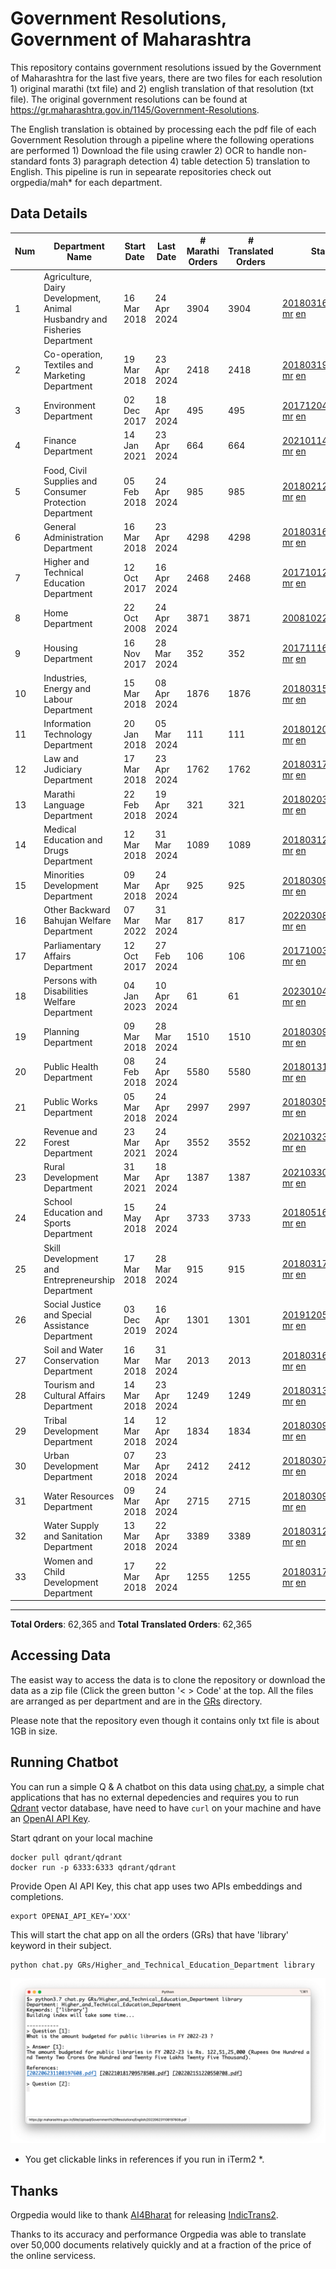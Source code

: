# Government Resolutions, Government of Maharashtra

This repository contains government resolutions issued by the Government of Maharashtra for the last five years, there are two files for each resolution 1) original marathi (txt file) and 2) english translation of that resolution (txt file). The original government resolutions can be found at https://gr.maharashtra.gov.in/1145/Government-Resolutions.

The English translation is obtained by processing each the pdf file of each Government Resolution through a pipeline where the following operations are performed 1) Download the file using crawler 2) OCR to handle non-standard fonts 3) paragraph detection 4) table  detection 5) translation to English. This pipeline is run in sepearate repositories check out orgpedia/mah* for each department.


## Data Details

| Num | Department Name | Start Date | Last Date | # Marathi Orders | # Translated Orders | Starting Order | Last Order |
| --- | --------------- | ---------- | --------- | ---------------- | ------------------- | -------------- | ---------- |
| 1 | Agriculture, Dairy Development, Animal Husbandry and Fisheries Department | 16 Mar 2018 | 24 Apr 2024 | 3904 | 3904 | [201803161624182101.pdf](https://gr.maharashtra.gov.in/Site/Upload/Government%20Resolutions/English/201803161624182101.pdf) [mr](GRs/Agriculture,_Dairy_Development,_Animal_Husbandry_and_Fisheries_Department/201803161624182101.pdf.mr.txt) [en](GRs/Agriculture,_Dairy_Development,_Animal_Husbandry_and_Fisheries_Department/201803161624182101.pdf.en.txt) | [202404241247013401.pdf](https://gr.maharashtra.gov.in/Site/Upload/Government%20Resolutions/English/202404241247013401.pdf) [mr](GRs/Agriculture,_Dairy_Development,_Animal_Husbandry_and_Fisheries_Department/202404241247013401.pdf.mr.txt) [en](GRs/Agriculture,_Dairy_Development,_Animal_Husbandry_and_Fisheries_Department/202404241247013401.pdf.en.txt) |
| 2 | Co-operation, Textiles and Marketing Department | 19 Mar 2018 | 23 Apr 2024 | 2418 | 2418 | [201803191257576702.pdf](https://gr.maharashtra.gov.in/Site/Upload/Government%20Resolutions/English/201803191257576702.pdf) [mr](GRs/Co-operation,_Textiles_and_Marketing_Department/201803191257576702.pdf.mr.txt) [en](GRs/Co-operation,_Textiles_and_Marketing_Department/201803191257576702.pdf.en.txt) | [202404231803523502.pdf](https://gr.maharashtra.gov.in/Site/Upload/Government%20Resolutions/English/202404231803523502.pdf) [mr](GRs/Co-operation,_Textiles_and_Marketing_Department/202404231803523502.pdf.mr.txt) [en](GRs/Co-operation,_Textiles_and_Marketing_Department/202404231803523502.pdf.en.txt) |
| 3 | Environment Department | 02 Dec 2017 | 18 Apr 2024 | 495 | 495 | [201712041147216904.pdf](https://gr.maharashtra.gov.in/Site/Upload/Government%20Resolutions/English/201712041147216904.pdf) [mr](GRs/Environment_Department/201712041147216904.pdf.mr.txt) [en](GRs/Environment_Department/201712041147216904.pdf.en.txt) | [202404181458234804.pdf](https://gr.maharashtra.gov.in/Site/Upload/Government%20Resolutions/English/202404181458234804.pdf) [mr](GRs/Environment_Department/202404181458234804.pdf.mr.txt) [en](GRs/Environment_Department/202404181458234804.pdf.en.txt) |
| 4 | Finance Department | 14 Jan 2021 | 23 Apr 2024 | 664 | 664 | [202101141237329905.pdf](https://gr.maharashtra.gov.in/Site/Upload/Government%20Resolutions/English/202101141237329905.pdf) [mr](GRs/Finance_Department/202101141237329905.pdf.mr.txt) [en](GRs/Finance_Department/202101141237329905.pdf.en.txt) | [202404231207138505.pdf](https://gr.maharashtra.gov.in/Site/Upload/Government%20Resolutions/English/202404231207138505.pdf) [mr](GRs/Finance_Department/202404231207138505.pdf.mr.txt) [en](GRs/Finance_Department/202404231207138505.pdf.en.txt) |
| 5 | Food, Civil Supplies and Consumer Protection Department | 05 Feb 2018 | 24 Apr 2024 | 985 | 985 | [201802121244545806.pdf](https://gr.maharashtra.gov.in/Site/Upload/Government%20Resolutions/English/201802121244545806.pdf) [mr](GRs/Food,_Civil_Supplies_and_Consumer_Protection_Department/201802121244545806.pdf.mr.txt) [en](GRs/Food,_Civil_Supplies_and_Consumer_Protection_Department/201802121244545806.pdf.en.txt) | [202404241535049106.pdf](https://gr.maharashtra.gov.in/Site/Upload/Government%20Resolutions/English/202404241535049106..........pdf) [mr](GRs/Food,_Civil_Supplies_and_Consumer_Protection_Department/202404241535049106.pdf.mr.txt) [en](GRs/Food,_Civil_Supplies_and_Consumer_Protection_Department/202404241535049106.pdf.en.txt) |
| 6 | General Administration Department | 16 Mar 2018 | 23 Apr 2024 | 4298 | 4298 | [201803161224022707.pdf](https://gr.maharashtra.gov.in/Site/Upload/Government%20Resolutions/English/201803161224022707.pdf) [mr](GRs/General_Administration_Department/201803161224022707.pdf.mr.txt) [en](GRs/General_Administration_Department/201803161224022707.pdf.en.txt) | [202404231640453507.pdf](https://gr.maharashtra.gov.in/Site/Upload/Government%20Resolutions/English/202404231640453507.pdf) [mr](GRs/General_Administration_Department/202404231640453507.pdf.mr.txt) [en](GRs/General_Administration_Department/202404231640453507.pdf.en.txt) |
| 7 | Higher and Technical Education Department | 12 Oct 2017 | 16 Apr 2024 | 2468 | 2468 | [201710121514029708.pdf](https://gr.maharashtra.gov.in/Site/Upload/Government%20Resolutions/English/201710121514029708.pdf) [mr](GRs/Higher_and_Technical_Education_Department/201710121514029708.pdf.mr.txt) [en](GRs/Higher_and_Technical_Education_Department/201710121514029708.pdf.en.txt) | [202404161255130808.pdf](https://gr.maharashtra.gov.in/Site/Upload/Government%20Resolutions/English/202404161255130808.pdf) [mr](GRs/Higher_and_Technical_Education_Department/202404161255130808.pdf.mr.txt) [en](GRs/Higher_and_Technical_Education_Department/202404161255130808.pdf.en.txt) |
| 8 | Home Department | 22 Oct 2008 | 24 Apr 2024 | 3871 | 3871 | [20081022.pdf](https://gr.maharashtra.gov.in/Site/Upload/Government%20Resolutions/English/20081022.pdf) [mr](GRs/Home_Department/20081022.pdf.mr.txt) [en](GRs/Home_Department/20081022.pdf.en.txt) | [202404241524097529.pdf](https://gr.maharashtra.gov.in/Site/Upload/Government%20Resolutions/English/202404241524097529.pdf) [mr](GRs/Home_Department/202404241524097529.pdf.mr.txt) [en](GRs/Home_Department/202404241524097529.pdf.en.txt) |
| 9 | Housing Department | 16 Nov 2017 | 28 Mar 2024 | 352 | 352 | [201711161447076609.pdf](https://gr.maharashtra.gov.in/Site/Upload/Government%20Resolutions/English/201711161447076609.pdf) [mr](GRs/Housing_Department/201711161447076609.pdf.mr.txt) [en](GRs/Housing_Department/201711161447076609.pdf.en.txt) | [202403281255554909.pdf](https://gr.maharashtra.gov.in/Site/Upload/Government%20Resolutions/English/202403281255554909.pdf) [mr](GRs/Housing_Department/202403281255554909.pdf.mr.txt) [en](GRs/Housing_Department/202403281255554909.pdf.en.txt) |
| 10 | Industries, Energy and Labour Department | 15 Mar 2018 | 08 Apr 2024 | 1876 | 1876 | [201803151204055010.pdf](https://gr.maharashtra.gov.in/Site/Upload/Government%20Resolutions/English/201803151204055010.pdf) [mr](GRs/Industries,_Energy_and_Labour_Department/201803151204055010.pdf.mr.txt) [en](GRs/Industries,_Energy_and_Labour_Department/201803151204055010.pdf.en.txt) | [202404081506368810.pdf](https://gr.maharashtra.gov.in/Site/Upload/Government%20Resolutions/English/202404081506368810.pdf) [mr](GRs/Industries,_Energy_and_Labour_Department/202404081506368810.pdf.mr.txt) [en](GRs/Industries,_Energy_and_Labour_Department/202404081506368810.pdf.en.txt) |
| 11 | Information Technology Department | 20 Jan 2018 | 05 Mar 2024 | 111 | 111 | [201801201843024511.pdf](https://gr.maharashtra.gov.in/Site/Upload/Government%20Resolutions/English/201801201843024511.pdf) [mr](GRs/Information_Technology_Department/201801201843024511.pdf.mr.txt) [en](GRs/Information_Technology_Department/201801201843024511.pdf.en.txt) | [202403051249430211.pdf](https://gr.maharashtra.gov.in/Site/Upload/Government%20Resolutions/English/202403051249430211.pdf) [mr](GRs/Information_Technology_Department/202403051249430211.pdf.mr.txt) [en](GRs/Information_Technology_Department/202403051249430211.pdf.en.txt) |
| 12 | Law and Judiciary Department | 17 Mar 2018 | 23 Apr 2024 | 1762 | 1762 | [201803171129290212.pdf](https://gr.maharashtra.gov.in/Site/Upload/Government%20Resolutions/English/201803171129290212.pdf) [mr](GRs/Law_and_Judiciary_Department/201803171129290212.pdf.mr.txt) [en](GRs/Law_and_Judiciary_Department/201803171129290212.pdf.en.txt) | [202404231450483012.pdf](https://gr.maharashtra.gov.in/Site/Upload/Government%20Resolutions/English/202404231450483012.pdf) [mr](GRs/Law_and_Judiciary_Department/202404231450483012.pdf.mr.txt) [en](GRs/Law_and_Judiciary_Department/202404231450483012.pdf.en.txt) |
| 13 | Marathi Language Department | 22 Feb 2018 | 19 Apr 2024 | 321 | 321 | [201802031549154233.pdf](https://gr.maharashtra.gov.in/Site/Upload/Government%20Resolutions/English/201802031549154233.pdf) [mr](GRs/Marathi_Language_Department/201802031549154233.pdf.mr.txt) [en](GRs/Marathi_Language_Department/201802031549154233.pdf.en.txt) | [202404191657323233.pdf](https://gr.maharashtra.gov.in/Site/Upload/Government%20Resolutions/English/202404191657323233.pdf) [mr](GRs/Marathi_Language_Department/202404191657323233.pdf.mr.txt) [en](GRs/Marathi_Language_Department/202404191657323233.pdf.en.txt) |
| 14 | Medical Education and Drugs Department | 12 Mar 2018 | 31 Mar 2024 | 1089 | 1089 | [201803121137094813.pdf](https://gr.maharashtra.gov.in/Site/Upload/Government%20Resolutions/English/201803121137094813.pdf) [mr](GRs/Medical_Education_and_Drugs_Department/201803121137094813.pdf.mr.txt) [en](GRs/Medical_Education_and_Drugs_Department/201803121137094813.pdf.en.txt) | [202403311912520713.pdf](https://gr.maharashtra.gov.in/Site/Upload/Government%20Resolutions/English/202403311912520713.pdf) [mr](GRs/Medical_Education_and_Drugs_Department/202403311912520713.pdf.mr.txt) [en](GRs/Medical_Education_and_Drugs_Department/202403311912520713.pdf.en.txt) |
| 15 | Minorities Development Department | 09 Mar 2018 | 24 Apr 2024 | 925 | 925 | [201803091218355314.pdf](https://gr.maharashtra.gov.in/Site/Upload/Government%20Resolutions/English/201803091218355314.pdf) [mr](GRs/Minorities_Development_Department/201803091218355314.pdf.mr.txt) [en](GRs/Minorities_Development_Department/201803091218355314.pdf.en.txt) | [202404241322149614.pdf](https://gr.maharashtra.gov.in/Site/Upload/Government%20Resolutions/English/202404241322149614.pdf) [mr](GRs/Minorities_Development_Department/202404241322149614.pdf.mr.txt) [en](GRs/Minorities_Development_Department/202404241322149614.pdf.en.txt) |
| 16 | Other Backward Bahujan Welfare Department | 07 Mar 2022 | 31 Mar 2024 | 817 | 817 | [202203081752439334.pdf](https://gr.maharashtra.gov.in/Site/Upload/Government%20Resolutions/English/202203081752439334.pdf) [mr](GRs/Other_Backward_Bahujan_Welfare_Department/202203081752439334.pdf.mr.txt) [en](GRs/Other_Backward_Bahujan_Welfare_Department/202203081752439334.pdf.en.txt) | [202404021242002234.pdf](https://gr.maharashtra.gov.in/Site/Upload/Government%20Resolutions/English/202404021242002234.pdf) [mr](GRs/Other_Backward_Bahujan_Welfare_Department/202404021242002234.pdf.mr.txt) [en](GRs/Other_Backward_Bahujan_Welfare_Department/202404021242002234.pdf.en.txt) |
| 17 | Parliamentary Affairs Department | 12 Oct 2017 | 27 Feb 2024 | 106 | 106 | [201710031642378615.pdf](https://gr.maharashtra.gov.in/Site/Upload/Government%20Resolutions/English/201710031642378615.pdf) [mr](GRs/Parliamentary_Affairs_Department/201710031642378615.pdf.mr.txt) [en](GRs/Parliamentary_Affairs_Department/201710031642378615.pdf.en.txt) | [202402271500283915.pdf](https://gr.maharashtra.gov.in/Site/Upload/Government%20Resolutions/English/202402271500283915.pdf) [mr](GRs/Parliamentary_Affairs_Department/202402271500283915.pdf.mr.txt) [en](GRs/Parliamentary_Affairs_Department/202402271500283915.pdf.en.txt) |
| 18 | Persons with Disabilities Welfare Department | 04 Jan 2023 | 10 Apr 2024 | 61 | 61 | [202301041906309635.pdf](https://gr.maharashtra.gov.in/Site/Upload/Government%20Resolutions/English/202301041906309635.pdf) [mr](GRs/Persons_with_Disabilities_Welfare_Department/202301041906309635.pdf.mr.txt) [en](GRs/Persons_with_Disabilities_Welfare_Department/202301041906309635.pdf.en.txt) | [202404101258220535.pdf](https://gr.maharashtra.gov.in/Site/Upload/Government%20Resolutions/English/202404101258220535.pdf) [mr](GRs/Persons_with_Disabilities_Welfare_Department/202404101258220535.pdf.mr.txt) [en](GRs/Persons_with_Disabilities_Welfare_Department/202404101258220535.pdf.en.txt) |
| 19 | Planning Department | 09 Mar 2018 | 28 Mar 2024 | 1510 | 1510 | [201803091441032716.pdf](https://gr.maharashtra.gov.in/Site/Upload/Government%20Resolutions/English/201803091441032716.pdf) [mr](GRs/Planning_Department/201803091441032716.pdf.mr.txt) [en](GRs/Planning_Department/201803091441032716.pdf.en.txt) | [202403281801217116.pdf](https://gr.maharashtra.gov.in/Site/Upload/Government%20Resolutions/English/202403281801217116.pdf) [mr](GRs/Planning_Department/202403281801217116.pdf.mr.txt) [en](GRs/Planning_Department/202403281801217116.pdf.en.txt) |
| 20 | Public Health Department | 08 Feb 2018 | 24 Apr 2024 | 5580 | 5580 | [201801311722275417.pdf](https://gr.maharashtra.gov.in/Site/Upload/Government%20Resolutions/English/201801311722275417.pdf) [mr](GRs/Public_Health_Department/201801311722275417.pdf.mr.txt) [en](GRs/Public_Health_Department/201801311722275417.pdf.en.txt) | [202404241126299717.pdf](https://gr.maharashtra.gov.in/Site/Upload/Government%20Resolutions/English/202404241126299717.pdf) [mr](GRs/Public_Health_Department/202404241126299717.pdf.mr.txt) [en](GRs/Public_Health_Department/202404241126299717.pdf.en.txt) |
| 21 | Public Works Department | 05 Mar 2018 | 24 Apr 2024 | 2997 | 2997 | [201803051515468118.pdf](https://gr.maharashtra.gov.in/Site/Upload/Government%20Resolutions/English/201803051515468118.pdf) [mr](GRs/Public_Works_Department/201803051515468118.pdf.mr.txt) [en](GRs/Public_Works_Department/201803051515468118.pdf.en.txt) | [202404241654092218.pdf](https://gr.maharashtra.gov.in/Site/Upload/Government%20Resolutions/English/202404241654092218.pdf) [mr](GRs/Public_Works_Department/202404241654092218.pdf.mr.txt) [en](GRs/Public_Works_Department/202404241654092218.pdf.en.txt) |
| 22 | Revenue and Forest Department | 23 Mar 2021 | 24 Apr 2024 | 3552 | 3552 | [202103231328393119.pdf](https://gr.maharashtra.gov.in/Site/Upload/Government%20Resolutions/English/202103231328393119.pdf) [mr](GRs/Revenue_and_Forest_Department/202103231328393119.pdf.mr.txt) [en](GRs/Revenue_and_Forest_Department/202103231328393119.pdf.en.txt) | [202404241645475519.pdf](https://gr.maharashtra.gov.in/Site/Upload/Government%20Resolutions/English/202404241645475519.pdf) [mr](GRs/Revenue_and_Forest_Department/202404241645475519.pdf.mr.txt) [en](GRs/Revenue_and_Forest_Department/202404241645475519.pdf.en.txt) |
| 23 | Rural Development Department | 31 Mar 2021 | 18 Apr 2024 | 1387 | 1387 | [202103301021181120.pdf](https://gr.maharashtra.gov.in/Site/Upload/Government%20Resolutions/English/202103301021181120.pdf) [mr](GRs/Rural_Development_Department/202103301021181120.pdf.mr.txt) [en](GRs/Rural_Development_Department/202103301021181120.pdf.en.txt) | [202404101623294620.pdf](https://gr.maharashtra.gov.in/Site/Upload/Government%20Resolutions/English/202404101623294620.pdf) [mr](GRs/Rural_Development_Department/202404101623294620.pdf.mr.txt) [en](GRs/Rural_Development_Department/202404101623294620.pdf.en.txt) |
| 24 | School Education and Sports Department | 15 May 2018 | 24 Apr 2024 | 3733 | 3733 | [201805161114241221.pdf](https://gr.maharashtra.gov.in/Site/Upload/Government%20Resolutions/English/201805161114241221.pdf) [mr](GRs/School_Education_and_Sports_Department/201805161114241221.pdf.mr.txt) [en](GRs/School_Education_and_Sports_Department/201805161114241221.pdf.en.txt) | [202404241553525421.pdf](https://gr.maharashtra.gov.in/Site/Upload/Government%20Resolutions/English/202404241553525421.pdf) [mr](GRs/School_Education_and_Sports_Department/202404241553525421.pdf.mr.txt) [en](GRs/School_Education_and_Sports_Department/202404241553525421.pdf.en.txt) |
| 25 | Skill Development and Entrepreneurship Department | 17 Mar 2018 | 28 Mar 2024 | 915 | 915 | [201803171322099003.pdf](https://gr.maharashtra.gov.in/Site/Upload/Government%20Resolutions/English/201803171322099003.pdf) [mr](GRs/Skill_Development_and_Entrepreneurship_Department/201803171322099003.pdf.mr.txt) [en](GRs/Skill_Development_and_Entrepreneurship_Department/201803171322099003.pdf.en.txt) | [202403281217542303.pdf](https://gr.maharashtra.gov.in/Site/Upload/Government%20Resolutions/English/202403281217542303.pdf) [mr](GRs/Skill_Development_and_Entrepreneurship_Department/202403281217542303.pdf.mr.txt) [en](GRs/Skill_Development_and_Entrepreneurship_Department/202403281217542303.pdf.en.txt) |
| 26 | Social Justice and Special Assistance Department | 03 Dec 2019 | 16 Apr 2024 | 1301 | 1301 | [201912051107011622.pdf](https://gr.maharashtra.gov.in/Site/Upload/Government%20Resolutions/English/201912051107011622.pdf) [mr](GRs/Social_Justice_and_Special_Assistance_Department/201912051107011622.pdf.mr.txt) [en](GRs/Social_Justice_and_Special_Assistance_Department/201912051107011622.pdf.en.txt) | [202404161419000822.pdf](https://gr.maharashtra.gov.in/Site/Upload/Government%20Resolutions/English/202404161419000822.pdf) [mr](GRs/Social_Justice_and_Special_Assistance_Department/202404161419000822.pdf.mr.txt) [en](GRs/Social_Justice_and_Special_Assistance_Department/202404161419000822.pdf.en.txt) |
| 27 | Soil and Water Conservation Department | 16 Mar 2018 | 31 Mar 2024 | 2013 | 2013 | [201803161247582426.pdf](https://gr.maharashtra.gov.in/Site/Upload/Government%20Resolutions/English/201803161247582426.pdf) [mr](GRs/Soil_and_Water_Conservation_Department/201803161247582426.pdf.mr.txt) [en](GRs/Soil_and_Water_Conservation_Department/201803161247582426.pdf.en.txt) | [202403311637210026.pdf](https://gr.maharashtra.gov.in/Site/Upload/Government%20Resolutions/English/202403311637210026.....pdf) [mr](GRs/Soil_and_Water_Conservation_Department/202403311637210026.pdf.mr.txt) [en](GRs/Soil_and_Water_Conservation_Department/202403311637210026.pdf.en.txt) |
| 28 | Tourism and Cultural Affairs Department | 14 Mar 2018 | 23 Apr 2024 | 1249 | 1249 | [201803131542054523.pdf](https://gr.maharashtra.gov.in/Site/Upload/Government%20Resolutions/English/201803131542054523.pdf) [mr](GRs/Tourism_and_Cultural_Affairs_Department/201803131542054523.pdf.mr.txt) [en](GRs/Tourism_and_Cultural_Affairs_Department/201803131542054523.pdf.en.txt) | [202404231115026723.pdf](https://gr.maharashtra.gov.in/Site/Upload/Government%20Resolutions/English/202404231115026723.pdf) [mr](GRs/Tourism_and_Cultural_Affairs_Department/202404231115026723.pdf.mr.txt) [en](GRs/Tourism_and_Cultural_Affairs_Department/202404231115026723.pdf.en.txt) |
| 29 | Tribal Development Department | 14 Mar 2018 | 12 Apr 2024 | 1834 | 1834 | [201803091105184924.pdf](https://gr.maharashtra.gov.in/Site/Upload/Government%20Resolutions/English/201803091105184924.pdf) [mr](GRs/Tribal_Development_Department/201803091105184924.pdf.mr.txt) [en](GRs/Tribal_Development_Department/201803091105184924.pdf.en.txt) | [202404051752162224.pdf](https://gr.maharashtra.gov.in/Site/Upload/Government%20Resolutions/English/202404051752162224.pdf) [mr](GRs/Tribal_Development_Department/202404051752162224.pdf.mr.txt) [en](GRs/Tribal_Development_Department/202404051752162224.pdf.en.txt) |
| 30 | Urban Development Department | 07 Mar 2018 | 23 Apr 2024 | 2412 | 2412 | [201803071203178325.pdf](https://gr.maharashtra.gov.in/Site/Upload/Government%20Resolutions/English/201803071203178325.pdf) [mr](GRs/Urban_Development_Department/201803071203178325.pdf.mr.txt) [en](GRs/Urban_Development_Department/201803071203178325.pdf.en.txt) | [202404231442080425.pdf](https://gr.maharashtra.gov.in/Site/Upload/Government%20Resolutions/English/202404231442080425.pdf) [mr](GRs/Urban_Development_Department/202404231442080425.pdf.mr.txt) [en](GRs/Urban_Development_Department/202404231442080425.pdf.en.txt) |
| 31 | Water Resources Department | 09 Mar 2018 | 24 Apr 2024 | 2715 | 2715 | [201803091034435527.pdf](https://gr.maharashtra.gov.in/Site/Upload/Government%20Resolutions/English/201803091034435527.pdf) [mr](GRs/Water_Resources_Department/201803091034435527.pdf.mr.txt) [en](GRs/Water_Resources_Department/201803091034435527.pdf.en.txt) | [202404241511578427.pdf](https://gr.maharashtra.gov.in/Site/Upload/Government%20Resolutions/English/202404241511578427.pdf) [mr](GRs/Water_Resources_Department/202404241511578427.pdf.mr.txt) [en](GRs/Water_Resources_Department/202404241511578427.pdf.en.txt) |
| 32 | Water Supply and Sanitation Department | 13 Mar 2018 | 22 Apr 2024 | 3389 | 3389 | [201803121414108428.pdf](https://gr.maharashtra.gov.in/Site/Upload/Government%20Resolutions/English/201803121414108428.pdf) [mr](GRs/Water_Supply_and_Sanitation_Department/201803121414108428.pdf.mr.txt) [en](GRs/Water_Supply_and_Sanitation_Department/201803121414108428.pdf.en.txt) | [202404221115031528.pdf](https://gr.maharashtra.gov.in/Site/Upload/Government%20Resolutions/English/202404221115031528.pdf) [mr](GRs/Water_Supply_and_Sanitation_Department/202404221115031528.pdf.mr.txt) [en](GRs/Water_Supply_and_Sanitation_Department/202404221115031528.pdf.en.txt) |
| 33 | Women and Child Development Department | 17 Mar 2018 | 22 Apr 2024 | 1255 | 1255 | [201803171539444330.pdf](https://gr.maharashtra.gov.in/Site/Upload/Government%20Resolutions/English/201803171539444330.pdf) [mr](GRs/Women_and_Child_Development_Department/201803171539444330.pdf.mr.txt) [en](GRs/Women_and_Child_Development_Department/201803171539444330.pdf.en.txt) | [202404221227407630.pdf](https://gr.maharashtra.gov.in/Site/Upload/Government%20Resolutions/English/202404221227407630.pdf) [mr](GRs/Women_and_Child_Development_Department/202404221227407630.pdf.mr.txt) [en](GRs/Women_and_Child_Development_Department/202404221227407630.pdf.en.txt) |
----------------------------------------------------------------------------------------------------

**Total Orders**: 62,365 and **Total Translated Orders**: 62,365
## Accessing Data

The easist way to access the data is to clone the repository or download the data as a zip file (Click the green button '< > Code' at the top. All the files are arranged as per department and are in the [GRs](GRs) directory.

Please note that the repository even though it contains only txt file is about 1GB in size.

## Running Chatbot

You can run a simple Q & A chatbot on this data using [chat.py](chat.py), a simple chat applications that has no external depedencies and requires you to run [Qdrant](https://qdrant.tech/) vector database, have need to have `curl` on your machine and have an [OpenAI API Key](https://help.openai.com/en/articles/4936850-where-do-i-find-my-secret-api-key).

Start qdrant on your local machine
```shell
docker pull qdrant/qdrant
docker run -p 6333:6333 qdrant/qdrant
```

Provide Open AI API Key, this chat app uses two APIs embeddings and completions.
```shell
export OPENAI_API_KEY='XXX'
```

This will start the chat app on all the orders (GRs) that have 'library' keyword in their subject.

```shell
python chat.py GRs/Higher_and_Technical_Education_Department library
```

![screenshot of running chat.py](screenshot.png)

* You get clickable links in references if you run in iTerm2 *.

## Thanks

Orgpedia would like to thank [AI4Bharat](https://ai4bharat.iitm.ac.in/) for releasing [IndicTrans2](https://github.com/AI4Bharat/IndicTrans2).

Thanks to its accuracy and performance Orgpedia was able to translate over 50,000 documents relatively quickly and at a fraction of the price of the online servicess.











